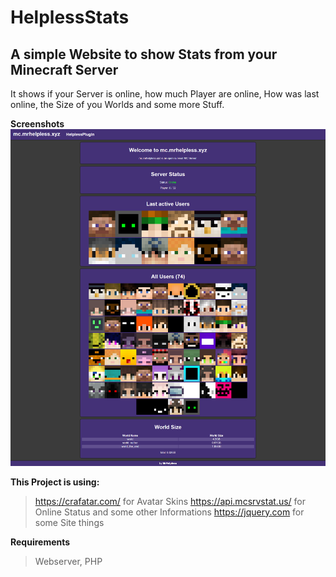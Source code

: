 # HelplessStats

## A simple Website to show Stats from your Minecraft Server

It shows if your Server is online, how much Player are online, How was last online, the Size of you Worlds and some more Stuff.

**Screenshots**
![Screenshot](screenshot.png?raw=true "Screenshot")

**This Project is using:**
>https://crafatar.com/ for Avatar Skins
>https://api.mcsrvstat.us/ for Online Status and some other Informations
>https://jquery.com for some Site things

**Requirements**
> Webserver, PHP